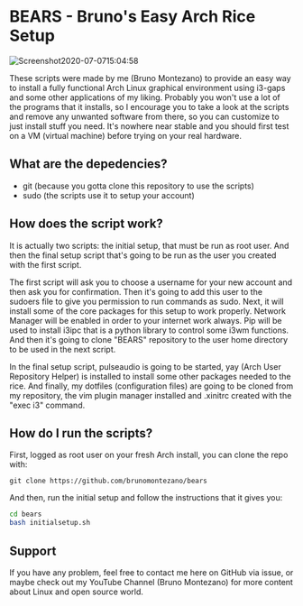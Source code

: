 # BEARS - Bruno's Easy Arch Rice Setup


![Screenshot2020-07-0715:04:58](https://user-images.githubusercontent.com/65104127/86823544-5515aa80-c063-11ea-9b8a-c6c868611ed7.png)

These scripts were made by me (Bruno Montezano) to provide an easy way to install a fully functional Arch Linux graphical environment using i3-gaps and some other applications of my liking. Probably you won't use a lot of the programs that it installs, so I encourage you to take a look at the scripts and remove any unwanted software from there, so you can customize to just install stuff you need. It's nowhere near stable and you should first test on a VM (virtual machine) before trying on your real hardware.

## What are the depedencies?

- git (because you gotta clone this repository to use the scripts)
- sudo (the scripts use it to setup your account)

## How does the script work?

It is actually two scripts: the initial setup, that must be run as root user. And then the final setup script that's going to be run as the user you created with the first script.

The first script will ask you to choose a username for your new account and then ask you for confirmation. Then it's going to add this user to the sudoers file to give you permission to run commands as sudo. Next, it will install some of the core packages for this setup to work properly. Network Manager will be enabled in order to your internet work always. Pip will be used to install i3ipc that is a python library to control some i3wm functions. And then it's going to clone "BEARS" repository to the user home directory to be used in the next script.

In the final setup script, pulseaudio is going to be started, yay (Arch User Repository Helper) is installed to install some other packages needed to the rice. And finally, my dotfiles (configuration files) are going to be cloned from my repository, the vim plugin manager installed and .xinitrc created with the "exec i3" command.

## How do I run the scripts?

First, logged as root user on your fresh Arch install, you can clone the repo with:

```
git clone https://github.com/brunomontezano/bears
```

And then, run the initial setup and follow the instructions that it gives you:

```sh
cd bears
bash initialsetup.sh
```

## Support

If you have any problem, feel free to contact me here on GitHub via issue, or maybe check out my YouTube Channel (Bruno Montezano) for more content about Linux and open source world.
